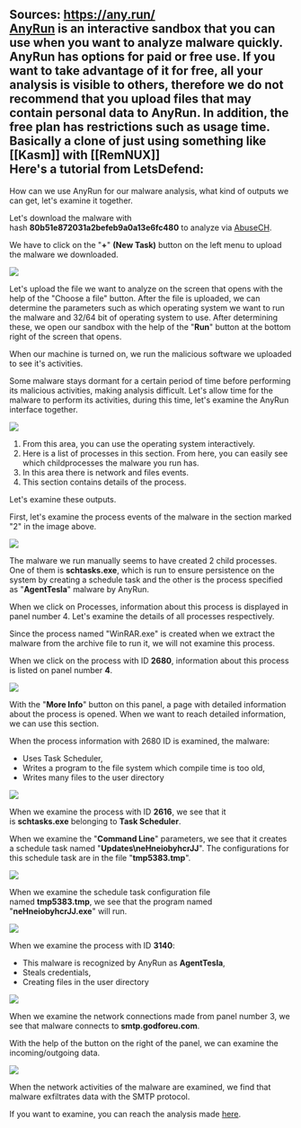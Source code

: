 Sources:
https://any.run/
\
[AnyRun](https://any.run/) is an interactive sandbox that you can use when you want to analyze malware quickly.
\
AnyRun has options for paid or free use. If you want to take advantage of it for free, all your analysis is visible to others, therefore we do not recommend that you upload files that may contain personal data to AnyRun. In addition, the free plan has restrictions such as usage time.
\
Basically a clone of just using something like [[Kasm]] with [[RemNUX]]
\
Here's a tutorial from LetsDefend:
---
How can we use AnyRun for our malware analysis, what kind of outputs we can get, let's examine it together.

Let's download the malware with hash **80b51e872031a2befeb9a0a13e6fc480** to analyze via [AbuseCH](https://bazaar.abuse.ch/sample/708e198608b5b463224c3fb77fcf708b845d0c7b5dbc6e9cab9e185c489be089/).

We have to click on the "**+**" **(New Task)** button on the left menu to upload the malware we downloaded.

![](https://letsdefend.io/blog/wp-content/uploads/2021/01/Screen-Shot-2021-01-26-at-22.48.58.png)

Let's upload the file we want to analyze on the screen that opens with the help of the "Choose a file" button. After the file is uploaded, we can determine the parameters such as which operating system we want to run the malware and 32/64 bit of operating system to use. After determining these, we open our sandbox with the help of the "**Run**" button at the bottom right of the screen that opens.

When our machine is turned on, we run the malicious software we uploaded to see it's activities.

Some malware stays dormant for a certain period of time before performing its malicious activities, making analysis difficult. Let's allow time for the malware to perform its activities, during this time, let's examine the AnyRun interface together.

![](https://letsdefend.io/blog/wp-content/uploads/2021/01/Screen-Shot-2021-01-26-at-22.58.53-scaled.jpg)

1.  From this area, you can use the operating system interactively.
2.  Here is a list of processes in this section. From here, you can easily see which childprocesses the malware you run has.
3.  In this area there is network and files events.
4.  This section contains details of the process.

Let's examine these outputs.

First, let's examine the process events of the malware in the section marked "2" in the image above.

![](https://letsdefend.io/blog/wp-content/uploads/2021/01/Screen-Shot-2021-01-26-at-23.11.38.png)

The malware we run manually seems to have created 2 child processes. One of them is **schtasks.exe**, which is run to ensure persistence on the system by creating a schedule task and the other is the process specified as "**AgentTesla**" malware by AnyRun.

When we click on Processes, information about this process is displayed in panel number 4. Let's examine the details of all processes respectively.

Since the process named "WinRAR.exe" is created when we extract the malware from the archive file to run it, we will not examine this process.

When we click on the process with ID **2680**, information about this process is listed on panel number **4**.

![](https://letsdefend.io/blog/wp-content/uploads/2021/01/Screen-Shot-2021-01-26-at-23.17.33.png)

With the "**More Info**" button on this panel, a page with detailed information about the process is opened. When we want to reach detailed information, we can use this section.

When the process information with 2680 ID is examined, the malware:

-   Uses Task Scheduler,
-   Writes a program to the file system which compile time is too old,
-   Writes many files to the user directory

![](https://letsdefend.io/blog/wp-content/uploads/2021/01/Screen-Shot-2021-01-26-at-23.25.05.png)

When we examine the process with ID **2616**, we see that it is **schtasks.exe** belonging to **Task Scheduler**.

When we examine the "**Command Line**" parameters, we see that it creates a schedule task named "**Updates\neHneiobyhcrJJ**". The configurations for this schedule task are in the file "**tmp5383.tmp**".

![](https://letsdefend.io/blog/wp-content/uploads/2021/01/Screen-Shot-2021-01-26-at-23.29.26.png)

When we examine the schedule task configuration file named **tmp5383.tmp**, we see that the program named "**neHneiobyhcrJJ.exe**" will run.

![](https://letsdefend.io/blog/wp-content/uploads/2021/01/Screen-Shot-2021-01-26-at-23.32.53.png)

When we examine the process with ID **3140**:

-   This malware is recognized by AnyRun as **AgentTesla**,
-   Steals credentials,
-   Creating files in the user directory

![](https://letsdefend.io/blog/wp-content/uploads/2021/01/Screen-Shot-2021-01-26-at-23.36.06.png)

When we examine the network connections made from panel number 3, we see that malware connects to **smtp.godforeu.com**.

With the help of the button on the right of the panel, we can examine the incoming/outgoing data.

![](https://letsdefend.io/blog/wp-content/uploads/2021/01/Screen-Shot-2021-01-26-at-23.39.10.png)

When the network activities of the malware are examined, we find that malware exfiltrates data with the SMTP protocol.

If you want to examine, you can reach the analysis made [here](https://app.any.run/tasks/e4979ab7-3145-4121-a042-ea91d7e2c86b).
